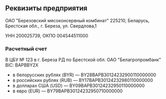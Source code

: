 ## Реквизиты предприятия

ОАО "Березовский мясоконсервный комбинат"
225210, Беларусь, Брестская обл., г. Береза, ул. Свердлова,1

УНН 200025739, ОКПО 004544511000

### Расчетный счет

В ЦБУ № 123 в г. Береза РД по Брестской обл. ОАО "Белагропромбанк" BIC: BAPBBY2X

* в белорусских рублях (BYR)	—	BY28BAPB30124232900110000000
* в российских рублях (RUB)	—	BY17BAPB30124232980110000000
* в долларах США (USD)	—	BY09BAPB30124232950110000000
* в евро (EUR)	—	BY79BAPB30124232950710000000